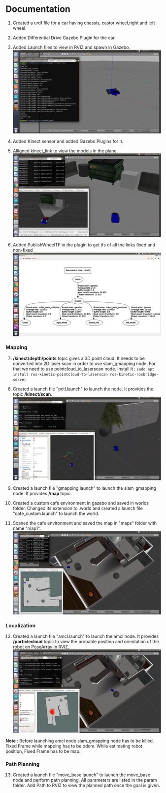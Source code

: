 # Documentation

1. Created a urdf file for a car having chassis, castor wheel,right and left wheel.

2. Added Differential Drive Gazebo Plugin for the car.

3. Added Launch files to view in RVIZ and spawn in Gazebo. ![](screenshot/Screenshot%20from%202019-02-09%2013-43-49.png)

4. Added Kinect sensor and added Gazebo Plugins for it. 

5. Alligned kinect_link to view the models in the plane. ![](screenshot/Screenshot%20from%202019-02-09%2015-50-47.png)

6. Added PublishWheelTF in the plugin to get tfs of all the links fixed and non-fixed ![](screenshot/Screenshot%20from%202019-02-10%2011-58-40.png)

### Mapping

7. **/kinect/depth/points** topic gives a 3D point cloud. It needs to be converted into 2D laser scan in order to use slam_gmapping node. For that we need to use pointcloud_to_laserscan node. Install it : `sudo apt install ros-kinetic-pointcloud-to-laserscan ros-kinetic-rosbridge-server`. 

8. Created a launch file "pctl.launch" to launch the node. It provides the topic **/kinect/scan**. ![](screenshot/Screenshot%20from%202019-02-10%2013-49-50.png)

9. Created a launch file "gmapping.launch" to launch the slam_gmapping node. It provides **/map** topic. 

10. Created a custom cafe environment in gazebo and saved in worlds folder. Changed its extension to .world and created a launch file "cafe_custom.launch" to launch the world.

11. Scaned the cafe environment and saved the map in "maps" folder with name "map1". ![](screenshot/Screenshot%20from%202019-02-11%2012-28-27.png)

### Localization

12. Created a launch file "amcl.launch" to launch the amcl node. It provides **/particlecloud** topic to view the probable position and orientation of the robot on PoseArray in RVIZ.  ![](screenshot/Screenshot%20from%202019-02-11%2012-56-32.png)

**Note** : Before launching amcl node slam_gmapping node has to be killed. Fixed Frame while mapping has to be odom. While estimating robot position, Fixed Frame has to be map.

### Path Planning

13. Created a launch file "move_base.launch" to launch the move_base node and perform path planning. All parameters are listed in the param folder. Add Path to RVIZ to view the planned path once the goal is given.
